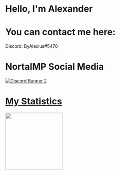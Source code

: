 # Hello, I'm Alexander


# You can contact me here:

Discord: ByAlexius#5470


# NortalMP Social Media
<a href="https://discord.gg/mp8y5QZ9Xu">
<img src="https://discordapp.com/api/guilds/973220250868924436/widget.png?style=banner2" alt="Discord Banner 2" href="https://discord.gg/mp8y5QZ9Xu"/>

# My Statistics
  <p>
<a href="https://github.com/ByAlexius">
  <img height="180em" src="https://github-readme-stats-eight-theta.vercel.app/api?username=ByAlexius&show_icons=true&theme=vue-dark&include_all_commits=true&count_private=true" /> 
  </p>

